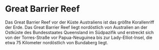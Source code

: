# Great Barrier Reef

Das Great Barrier Reef vor der Küste Australiens ist das größte Korallenriff der
Erde. Das Great Barrier Reef liegt nordöstlich von Australien an der Ostküste
des Bundesstaates Queensland im Südpazifik und erstreckt sich von der
Torres-Straße vor Papua-Neuguinea bis zur Lady-Elliot-Insel, die etwa 75
Kilometer nordöstlich von Bundaberg liegt.
